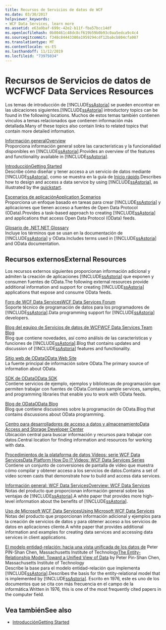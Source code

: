 ```yaml
---
title: Recursos de Servicios de datos de WCF
ms.date: 03/30/2017
helpviewer_keywords:
- WCF Data Services, learn more
ms.assetid: e63a9baf-699c-42e2-b11f-fba57bcc14df
ms.openlocfilehash: 0b80461c48dc8cf619b59b0b93c0aa5edca9c4c4
ms.sourcegitcommit: f348c84443380a1959294cdf12babcb804cfa987
ms.translationtype: MT
ms.contentlocale: es-ES
ms.lasthandoff: 11/12/2019
ms.locfileid: "73975034"
---
```

# <a name="wcf-data-services-resources"></a><span data-ttu-id="5f20c-102">Recursos de Servicios de datos de WCF</span><span class="sxs-lookup"><span data-stu-id="5f20c-102">WCF Data Services Resources</span></span>
<span data-ttu-id="5f20c-103">Los temas de introducción de [!INCLUDE[ssAstoria](../../../../includes/ssastoria-md.md)] se pueden encontrar en las ubicaciones siguientes.</span><span class="sxs-lookup"><span data-stu-id="5f20c-103">[!INCLUDE[ssAstoria](../../../../includes/ssastoria-md.md)] introductory topics can be found in the following locations.</span></span> <span data-ttu-id="5f20c-104">Muchos de estos temas también contienen vínculos a temas relacionados que contienen información más detallada.</span><span class="sxs-lookup"><span data-stu-id="5f20c-104">Many of these topics also contain links to related topics that contain more detailed information.</span></span>  
  
 [<span data-ttu-id="5f20c-105">Información general</span><span class="sxs-lookup"><span data-stu-id="5f20c-105">Overview</span></span>](wcf-data-services-overview.md)  
 <span data-ttu-id="5f20c-106">Proporciona información general sobre las características y la funcionalidad disponibles en [!INCLUDE[ssAstoria](../../../../includes/ssastoria-md.md)].</span><span class="sxs-lookup"><span data-stu-id="5f20c-106">Provides an overview of the features and functionality available in [!INCLUDE[ssAstoria](../../../../includes/ssastoria-md.md)].</span></span>  
  
 [<span data-ttu-id="5f20c-107">Introducción</span><span class="sxs-lookup"><span data-stu-id="5f20c-107">Getting Started</span></span>](../adonet/ef/getting-started.md)  
 <span data-ttu-id="5f20c-108">Describe cómo diseñar y tener acceso a un servicio de datos mediante [!INCLUDE[ssAstoria](../../../../includes/ssastoria-md.md)], como se muestra en la guía de [Inicio rápido](quickstart-wcf-data-services.md).</span><span class="sxs-lookup"><span data-stu-id="5f20c-108">Describes how to design and access a data service by using [!INCLUDE[ssAstoria](../../../../includes/ssastoria-md.md)], as illustrated by the [quickstart](quickstart-wcf-data-services.md).</span></span>  
  
 [<span data-ttu-id="5f20c-109">Escenarios de aplicación</span><span class="sxs-lookup"><span data-stu-id="5f20c-109">Application Scenarios</span></span>](application-scenarios-wcf-data-services.md)  
 <span data-ttu-id="5f20c-110">Proporciona un enfoque basado en tareas para crear [!INCLUDE[ssAstoria](../../../../includes/ssastoria-md.md)] y aplicaciones que tienen acceso a fuentes de Open Data Protocol (OData).</span><span class="sxs-lookup"><span data-stu-id="5f20c-110">Provides a task-based approach to creating [!INCLUDE[ssAstoria](../../../../includes/ssastoria-md.md)] and applications that access Open Data Protocol (OData) feeds.</span></span>  
  
 [<span data-ttu-id="5f20c-111">Glosario de .NET</span><span class="sxs-lookup"><span data-stu-id="5f20c-111">.NET Glossary</span></span>](../../../standard/glossary.md)  
 <span data-ttu-id="5f20c-112">Incluye los términos que se usan en la documentación de [!INCLUDE[ssAstoria](../../../../includes/ssastoria-md.md)] y OData.</span><span class="sxs-lookup"><span data-stu-id="5f20c-112">Includes terms used in [!INCLUDE[ssAstoria](../../../../includes/ssastoria-md.md)] and OData documentation.</span></span>  
  
## <a name="external-resources"></a><span data-ttu-id="5f20c-113">Recursos externos</span><span class="sxs-lookup"><span data-stu-id="5f20c-113">External Resources</span></span>  
 <span data-ttu-id="5f20c-114">Los recursos externos siguientes proporcionan información adicional y admiten la creación de aplicaciones [!INCLUDE[ssAstoria](../../../../includes/ssastoria-md.md)] que exponen y consumen fuentes de OData.</span><span class="sxs-lookup"><span data-stu-id="5f20c-114">The following external resources provide additional information and support for creating [!INCLUDE[ssAstoria](../../../../includes/ssastoria-md.md)] applications that expose and consume OData feeds.</span></span>  
  
 [<span data-ttu-id="5f20c-115">Foro de WCF Data Services</span><span class="sxs-lookup"><span data-stu-id="5f20c-115">WCF Data Services Forum</span></span>](https://go.microsoft.com/fwlink/?LinkId=150512)  
 <span data-ttu-id="5f20c-116">Soporte técnico de programación de datos para los programadores de [!INCLUDE[ssAstoria](../../../../includes/ssastoria-md.md)].</span><span class="sxs-lookup"><span data-stu-id="5f20c-116">Data programming support for [!INCLUDE[ssAstoria](../../../../includes/ssastoria-md.md)] developers.</span></span>  
  
 [<span data-ttu-id="5f20c-117">Blog del equipo de Servicios de datos de WCF</span><span class="sxs-lookup"><span data-stu-id="5f20c-117">WCF Data Services Team Blog</span></span>](https://go.microsoft.com/fwlink/?LinkId=150511)  
 <span data-ttu-id="5f20c-118">Blog que contiene novedades, así como análisis de las características y funciones de [!INCLUDE[ssAstoria](../../../../includes/ssastoria-md.md)].</span><span class="sxs-lookup"><span data-stu-id="5f20c-118">Blog that contains updates and discussion of [!INCLUDE[ssAstoria](../../../../includes/ssastoria-md.md)] features and functionality.</span></span>  
  
 [<span data-ttu-id="5f20c-119">Sitio web de OData</span><span class="sxs-lookup"><span data-stu-id="5f20c-119">OData Web Site</span></span>](https://go.microsoft.com/fwlink/?LinkID=184554)  
 <span data-ttu-id="5f20c-120">La fuente principal de información sobre OData.</span><span class="sxs-lookup"><span data-stu-id="5f20c-120">The primary source of information about OData.</span></span>  
  
 [<span data-ttu-id="5f20c-121">SDK de OData</span><span class="sxs-lookup"><span data-stu-id="5f20c-121">OData SDK</span></span>](https://go.microsoft.com/fwlink/?LinkID=185248)  
 <span data-ttu-id="5f20c-122">Contiene servicios de ejemplo, ejemplos y bibliotecas de programación que permiten trabajar con fuentes de OData.</span><span class="sxs-lookup"><span data-stu-id="5f20c-122">Contains sample services, samples, and programming libraries that enable you to work with OData feeds.</span></span>  
  
 [<span data-ttu-id="5f20c-123">Blog de OData</span><span class="sxs-lookup"><span data-stu-id="5f20c-123">OData Blog</span></span>](https://go.microsoft.com/fwlink/?LinkId=185868)  
 <span data-ttu-id="5f20c-124">Blog que contiene discusiones sobre la programación de OData.</span><span class="sxs-lookup"><span data-stu-id="5f20c-124">Blog that contains discussions about OData programming.</span></span>  
  
 [<span data-ttu-id="5f20c-125">Centro para desarrolladores de acceso a datos y almacenamiento</span><span class="sxs-lookup"><span data-stu-id="5f20c-125">Data Access and Storage Developer Center</span></span>](https://go.microsoft.com/fwlink/?LinkId=91903)  
 <span data-ttu-id="5f20c-126">Ubicación central para buscar información y recursos para trabajar con datos.</span><span class="sxs-lookup"><span data-stu-id="5f20c-126">Central location for finding information and resources for working with data.</span></span>  
  
 [<span data-ttu-id="5f20c-127">Procedimientos de la plataforma de datos Vídeos: serie WCF Data Services</span><span class="sxs-lookup"><span data-stu-id="5f20c-127">Data Platform How Do I? Videos: WCF Data Services Series</span></span>](https://go.microsoft.com/fwlink/?LinkId=124600)  
 <span data-ttu-id="5f20c-128">Contiene un conjunto de conversiones de pantalla de vídeo que muestra cómo compilar y obtener acceso a los servicios de datos.</span><span class="sxs-lookup"><span data-stu-id="5f20c-128">Contains a set of video screen casts that demonstrate how to build and access data services.</span></span>  
  
 [<span data-ttu-id="5f20c-129">Información general: WCF Data Services</span><span class="sxs-lookup"><span data-stu-id="5f20c-129">Overview: WCF Data Services</span></span>](https://go.microsoft.com/fwlink/?LinkID=131074)  
 <span data-ttu-id="5f20c-130">Notas del producto que proporcionan información general sobre las ventajas de [!INCLUDE[ssAstoria](../../../../includes/ssastoria-md.md)].</span><span class="sxs-lookup"><span data-stu-id="5f20c-130">A white paper that provides more high-level information about the benefits of [!INCLUDE[ssAstoria](../../../../includes/ssastoria-md.md)].</span></span>  
  
 [<span data-ttu-id="5f20c-131">Uso de Microsoft WCF Data Services</span><span class="sxs-lookup"><span data-stu-id="5f20c-131">Using Microsoft WCF Data Services</span></span>](https://go.microsoft.com/fwlink/?LinkID=131075)  
 <span data-ttu-id="5f20c-132">Notas del producto que proporcionan información adicional y ejemplos para la creación de servicios de datos y para obtener acceso a los servicios de datos en aplicaciones cliente.</span><span class="sxs-lookup"><span data-stu-id="5f20c-132">A white paper that provides additional information and examples for creating data services and accessing data services in client applications.</span></span>  
  
 <span data-ttu-id="5f20c-133">[El modelo entidad-relación: hacia una vista unificada de los datos de](https://go.microsoft.com/fwlink/?LinkId=91909) Peter PIN-Shan Chen, Massachusetts Institute of Technology</span><span class="sxs-lookup"><span data-stu-id="5f20c-133">[The Entity-Relationship Model: Toward a Unified View of Data](https://go.microsoft.com/fwlink/?LinkId=91909) by Peter Pin-Shan Chen, Massachusetts Institute of Technology</span></span>  
 <span data-ttu-id="5f20c-134">Describe la base para el modelo entidad-relación que implementa [!INCLUDE[ssAstoria](../../../../includes/ssastoria-md.md)].</span><span class="sxs-lookup"><span data-stu-id="5f20c-134">Describes the basis for the entity-relational model that is implemented by [!INCLUDE[ssAstoria](../../../../includes/ssastoria-md.md)].</span></span> <span data-ttu-id="5f20c-135">Escrito en 1976, este es uno de los documentos que se cita con más frecuencia en el campo de la informática.</span><span class="sxs-lookup"><span data-stu-id="5f20c-135">Written in 1976, this is one of the most frequently cited papers in the computer field.</span></span>  
  
## <a name="see-also"></a><span data-ttu-id="5f20c-136">Vea también</span><span class="sxs-lookup"><span data-stu-id="5f20c-136">See also</span></span>

- [<span data-ttu-id="5f20c-137">Introducción</span><span class="sxs-lookup"><span data-stu-id="5f20c-137">Getting Started</span></span>](getting-started-with-wcf-data-services.md)
